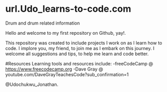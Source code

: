 # url.Udo_learns-to-code.com
Drum and drum related information

Hello and welcome to my first repository on Github, yay!.

This repository was created to include projects I work on as I learn how to code.
I implore you, my friend, to join me as I embark on this journey. I welcome all suggestions and tips, to help me learn and code better.

#Resources 
Learning tools and resources include:
-freeCodeCamp @ https://www.freecodecamp.org
-Dave Gray @ youtube.com/DaveGrayTeachesCode?sub_confirmation=1

@Udochukwu_Jonathan.
